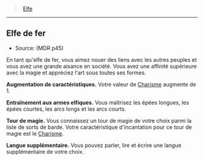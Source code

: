 ﻿---
!Generic
Id: elf_hd.md#elfe-de-fer
ParentLink: elf_hd.md#elfe
Name: Elfe de fer
ParentName: Elfe
NameLevel: 2
Source: (MDR p45)
---
> [Elfe](hd_elf.md)

---

## Elfe de fer

- Source: (MDR p45)

En tant qu'elfe de fer, vous aimez nouer des liens avec les autres peuples et vous avez une grande aisance en société. Vous avez une affinité supérieure avec la magie et appréciez l'art sous toutes ses formes.

**Augmentation de caractéristiques.** Votre valeur de [Charisme](hd_abilities_charisma.md) augmente de 1.

**Entraînement aux armes elfiques.** Vous maîtrisez les épées longues, les épées courtes, les arcs longs et les arcs courts.

**Tour de magie.** Vous connaissez un tour de magie de votre choix parmi la liste de sorts de barde. Votre caractéristique d'incantation pour ce tour de magie est le [Charisme](hd_abilities_charisma.md).

**Langue supplémentaire.** Vous pouvez parler, lire et écrire une langue supplémentaire de votre choix.


